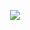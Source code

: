 <p align="center">
<img src="https://readme-typing-svg.herokuapp.com/?color=red&lines=>/Hello+world.py;Error:+No+such+file+or+directory;>./hello_world.py;Welcome+to+my+GitHub+profile;My+name+is+Abrahan+Gil;I'm+a+software+developer;process+finished+with+exit+code+0;..." />
</p>